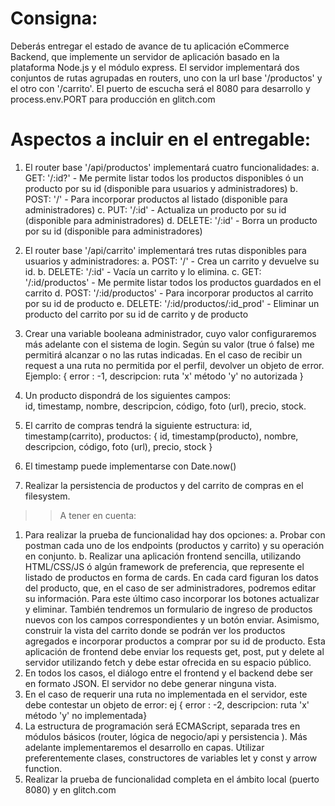 # Consigna:  
Deberás entregar el estado de avance de tu aplicación eCommerce Backend, que implemente un servidor de aplicación basado en la plataforma Node.js y el módulo express. El servidor implementará dos conjuntos de rutas agrupadas en routers, uno con la url base '/productos' y el otro con '/carrito'. El puerto de escucha será el 8080 para desarrollo y process.env.PORT para producción en glitch.com

# Aspectos a incluir en el entregable: 
1. El router base '/api/productos' implementará cuatro funcionalidades:
    a. GET: '/:id?' - Me permite listar todos los productos disponibles ó un producto por su id (disponible para usuarios y administradores)
    b. POST: '/' - Para incorporar productos al listado (disponible para administradores)
    c. PUT: '/:id' - Actualiza un producto por su id (disponible para administradores)
    d. DELETE: '/:id' - Borra un producto por su id (disponible para administradores)

2. El router base '/api/carrito' implementará tres rutas disponibles para usuarios y administradores:
    a. POST: '/' - Crea un carrito y devuelve su id.
    b. DELETE: '/:id' - Vacía un carrito y lo elimina.
    c. GET: '/:id/productos' - Me permite listar todos los productos guardados en el carrito
    d. POST: '/:id/productos' - Para incorporar productos al carrito por su id de producto
    e. DELETE: '/:id/productos/:id_prod' - Eliminar un producto del carrito por su id de carrito y de producto

3. Crear una variable booleana administrador, cuyo valor configuraremos más adelante con el sistema de login. Según su valor (true ó false) me permitirá alcanzar o no las rutas indicadas. En el caso de recibir un request a una ruta no permitida por el perfil, devolver un objeto de error. Ejemplo: { error : -1, descripcion: ruta 'x' método 'y' no autorizada }

5. Un producto dispondrá de los siguientes campos:  
    id, timestamp, nombre, descripcion, código, foto (url), precio, stock.
6. El carrito de compras tendrá la siguiente estructura: 
    id, timestamp(carrito), productos: { id, timestamp(producto), nombre, descripcion, código, foto (url), precio, stock }
7. El timestamp puede implementarse con Date.now()
8. Realizar la persistencia de productos y del carrito de compras en el filesystem.

>>A tener en cuenta:
1. Para realizar la prueba de funcionalidad hay dos opciones:
    a. Probar con postman cada uno de los endpoints (productos y carrito) y su operación en conjunto.
    b. Realizar una aplicación frontend sencilla, utilizando HTML/CSS/JS ó algún framework de preferencia, que represente el listado de productos en forma de cards. En cada card figuran los datos del producto, que, en el caso de ser administradores, podremos editar su información. Para este último caso incorporar los botones actualizar y eliminar. También tendremos un formulario de ingreso de productos nuevos con los campos correspondientes y un botón enviar. Asimismo, construir la vista del carrito donde se podrán ver los productos agregados e incorporar productos a comprar por su id de producto. Esta aplicación de frontend debe enviar los requests get, post, put y delete al servidor utilizando fetch y debe estar ofrecida en su espacio público.
2. En todos los casos, el diálogo entre el frontend y el backend debe ser en formato JSON. El servidor no debe generar ninguna vista.
3. En el caso de requerir una ruta no implementada en el servidor, este debe contestar un objeto de error: ej { error : -2, descripcion: ruta 'x' método 'y' no implementada}
4. La estructura de programación será ECMAScript, separada tres en módulos básicos (router, lógica de negocio/api y persistencia ). Más adelante implementaremos el desarrollo en capas. Utilizar preferentemente clases, constructores de variables let y const y arrow function.
5. Realizar la prueba de funcionalidad completa en el ámbito local (puerto 8080) y en glitch.com



    